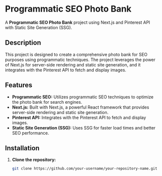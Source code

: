 # Programmatic SEO Photo Bank

A **Programmatic SEO Photo Bank** project using Next.js and Pinterest API with Static Site Generation (SSG).

## Description

This project is designed to create a comprehensive photo bank for SEO purposes using programmatic techniques. The project leverages the power of Next.js for server-side rendering and static site generation, and it integrates with the Pinterest API to fetch and display images.

## Features

- **Programmatic SEO:** Utilizes programmatic SEO techniques to optimize the photo bank for search engines.
- **Next.js:** Built with Next.js, a powerful React framework that provides server-side rendering and static site generation.
- **Pinterest API:** Integrates with the Pinterest API to fetch and display images.
- **Static Site Generation (SSG):** Uses SSG for faster load times and better SEO performance.

## Installation

1. **Clone the repository:**

   ```bash
   git clone https://github.com/your-username/your-repository-name.git

